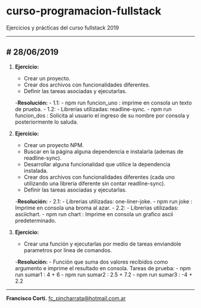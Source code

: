 # curso-programacion-fullstack

Ejercicios y prácticas del curso fullstack 2019

***

## \# 28/06/2019

1. **Ejercicio:**
    - Crear un proyecto.
    - Crear dos archivos con funcionalidades diferentes.
    - Definir las tareas asociadas y ejecutarlas.

    -**Resolución:**
        - 1.1:
            - npm run funcion_uno : imprime en consola un texto de prueba.
        - 1.2:
            - Librerias utilizadas: readline-sync.
            - npm run funcion_dos : Solicita al usuario el ingreso de su nombre por consola y posteriormente lo saluda.
    
2. **Ejercicio:**
    - Crear un proyecto NPM.
    - Buscar en la página alguna dependencia e instalarla (ademas de readline-sync).
    - Desarrollar alguna funcionalidad que utilice la dependencia instalada.
    - Crear dos archivos con funcionalidades diferentes (cada uno utilizando una libreria diferente sin contar readline-sync).
    - Definir las tareas asociadas y ejecutarlas.
    
    -**Resolución:**
        - 2.1:
            - Librerias utilizadas: one-liner-joke.
            - npm run joke : Imprime en consola una broma al azar.
        - 2.2:
            - Librerias utilizadas: asciichart.
            - npm run chart : Imprime en consola un grafico ascii predeterminado.
    
3. **Ejercicio:**
    - Crear una función y ejecutarlas por medio de tareas enviandole parametros por linea de comandos.
    
    -**Resolución:**
        - Función que suma dos valores recibidos como argumento e imprime el resultado en consola. Tareas de prueba:
        - npm run sumar1 : 4 + 6
        - npm run sumar2 : 2.5 + 7.2
        - npm run sumar3 : -4 + 2.2

***

**Francisco Corti.**
fc_pincharrata@hotmail.com.ar
